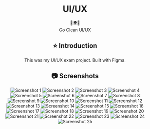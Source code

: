 <div align="center">
<h1 align="center">UI/UX</h1>
 🌳🌍🌳
  <br/>
Go Clean UI/UX 

## ⭐️  Introduction

This was my UI/UX exam project. Built with Figma.

  
## 📷 Screenshots


![Screenshot 1](https://github.com/user-attachments/assets/4c1de340-6574-46c5-93e7-ce37db57a599)
![Screenshot 2](https://github.com/user-attachments/assets/9e11ad4c-47ce-4fd3-ab92-74517488bb63)
![Screenshot 3](https://github.com/user-attachments/assets/5d5cc369-1c04-482b-8456-7b0baa813813)
![Screenshot 4](https://github.com/user-attachments/assets/a2e4afe5-62e5-4b5a-a04a-c5c63cc65d5b)
![Screenshot 5](https://github.com/user-attachments/assets/76bab57b-6d86-4f56-bd41-927d51293fc4)
![Screenshot 6](https://github.com/user-attachments/assets/97e2b78d-5e49-4416-ab77-edb1d5654f9a)
![Screenshot 7](https://github.com/user-attachments/assets/6b63a7a9-15b5-48c5-a0b2-7b2740361ee1)
![Screenshot 8](https://github.com/user-attachments/assets/4c8e9eda-cddd-4af4-a81e-41ae97e24910)
![Screenshot 9](https://github.com/user-attachments/assets/492e899b-8f72-45aa-85d3-9e49e1c42fc3)
![Screenshot 10](https://github.com/user-attachments/assets/068daeab-4afc-4e2c-921e-2cdfe4dd4e7d)
![Screenshot 11](https://github.com/user-attachments/assets/1735547f-7458-45ac-9b0b-c05330e8bc47)
![Screenshot 12](https://github.com/user-attachments/assets/dcf57bf2-73cc-4583-8c19-c39b3466d39a)
![Screenshot 13](https://github.com/user-attachments/assets/cc079661-9711-47ea-b4ba-720fca6b63db)
![Screenshot 14](https://github.com/user-attachments/assets/7293d80b-eaf0-4e8d-8422-ce48d79e7e91)
![Screenshot 15](https://github.com/user-attachments/assets/163b209a-df1b-45e7-931f-12d06d7ab7fb)
![Screenshot 16](https://github.com/user-attachments/assets/decb9d98-38e0-4f68-8581-d00f3ad000a7)
![Screenshot 17](https://github.com/user-attachments/assets/284c10ec-74c6-4200-b4e4-b3600e4e3ac0)
![Screenshot 18](https://github.com/user-attachments/assets/495f9049-4c4c-48f2-ba59-4c24fbb9e26f)
![Screenshot 19](https://github.com/user-attachments/assets/ffc11820-76a0-4f60-b5be-9e7f338c5634)
![Screenshot 20](https://github.com/user-attachments/assets/0dda17bf-2c83-46ff-b70d-b0562a61f432)
![Screenshot 21](https://github.com/user-attachments/assets/f7f17c5d-b372-47a4-b435-6930ef294be3)
![Screenshot 22](https://github.com/user-attachments/assets/16ddb4c3-658b-45ed-a051-a3786075e1c0)
![Screenshot 23](https://github.com/user-attachments/assets/c880e222-9337-4ab5-af94-f6d1192cde06)
![Screenshot 24](https://github.com/user-attachments/assets/2f31c12b-9e17-403e-87ab-7f4cd4af3289)
![Screenshot 25](https://github.com/user-attachments/assets/d24669ce-b655-44be-8410-3adecdcd5a9f)

</div>
